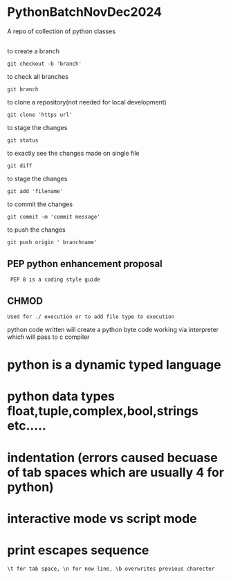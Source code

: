 # PythonBatchNovDec2024
A repo of collection of python classes

##

to create a branch
    
    git checkout -b 'branch'

to check all branches

    git branch

to clone a repository(not needed for local development)

    git clone 'https url'

to stage the changes

    git status

to exactly see the changes made on single file

    git diff 

to stage the changes

    git add 'filename'

to commit the changes

    git commit -m 'commit message'
    
to push the changes

    git push origin ' branchname'

## PEP python enhancement proposal
     
     PEP 8 is a coding style guide

## CHMOD

    Used for ./ execution or to add file type to execution

python code written will create a python byte code working via interpreter which will pass to c compiler

# python is a dynamic typed language

# python data types float,tuple,complex,bool,strings etc.....

# indentation (errors caused becuase of tab spaces which are usually 4 for python)

# interactive mode vs script mode

# print escapes sequence

    \t for tab space, \n for new line, \b overwrites previous charecter

